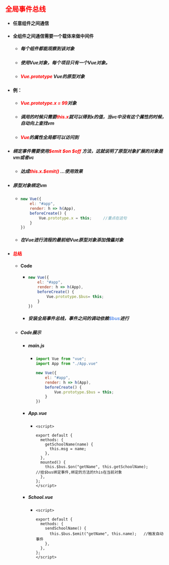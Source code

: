 ## <font color='red'>全局事件总线</font>



- #### 任意组件之间通信

- #### 全组件之间通信需要一个载体来做中间件

  - ##### 每个组件都能观察到该对象

  - ##### 使用Vue对象，每个项目只有一个Vue对象。

  - ##### <font color='red'>Vue.prototype</font> Vue的原型对象

- #### 例：

  - ##### <font color='red'>Vue.prototype.x = 99</font>对象

  - ##### 调用的时候只需要<font color='red'>this.x</font>就可以得到x的值，当vc中没有这个属性的时候，自动向上查找vm

  - ##### <font color='red'>Vue</font>的属性全局都可以访问到
  
- ##### 绑定事件需要使用<font color='red'>$emit $on $off</font> 方法，这就说明了原型对象扩展的对象是vm或者vc

  - ##### 达成<font color='red'>this.x.$emit()</font>  ...使用效果

- ##### 原型对象绑定vm

  - ```js
    new Vue({
        el: "#app",
        render: h => h(App),
        beforeCreate() {
            Vue.prototype.x = this;		//重点在这句
        }
    })
    ```

  - ##### 在Vue进行流程的最前给Vue原型对象添加傀儡对象

- #### <font color='red'>总结</font>

  - #### Code

    - ```js
      new Vue({
          el: "#app",
          render: h => h(App),
          beforeCreate() {
              Vue.prototype.$bus= this;
          }
      })
      ```

    - ##### 安装全局事件总线，事件之间的调动依赖<font color='cornflowerblue'>$bus</font>进行 

  - ##### Code展示

    - ##### main.js

      - ```js
        import Vue from "vue";
        import App from "./App.vue"
        
        new Vue({
            el: "#app",
            render: h => h(App),
            beforeCreate() {
                Vue.prototype.$bus = this;
            }
        })
        ```

    - ##### App.vue

      - ```vue
        <script>
            
        export default {
          methods: {
            getSchoolName(name) {
              this.msg = name;
            },
          },
          mounted() {
            this.$bus.$on("getName", this.getSchoolName);		//给$bus绑定事件,绑定的方法的this在当前对象
          },
        };
        </script>
        ```

    - ##### School.vue

      - ```vue
        <script>
            
        export default {
          methods: {
            sendSchoolName() {
              this.$bus.$emit("getName", this.name);   //触发自动事件
            },
          },
        };
        </script>
        ```

        





